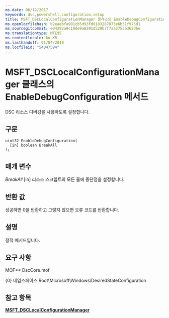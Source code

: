 ```yaml
---
ms.date: 06/12/2017
keywords: dsc,powershell,configuration,setup
title: MSFT_DSCLocalConfigurationManager 클래스의 EnableDebugConfiguration 메서드
ms.openlocfilehash: b2eaebfa901cb5d93fd0183287073e6b31f975d1
ms.sourcegitcommit: e04292a9c10de9a8391d529b7f7aa3753b362dbe
ms.translationtype: MTE95
ms.contentlocale: ko-KR
ms.lasthandoff: 01/04/2019
ms.locfileid: "54047594"
---
```

# <a name="enabledebugconfiguration-method-of-the-msftdsclocalconfigurationmanager-class"></a>MSFT_DSCLocalConfigurationManager 클래스의 EnableDebugConfiguration 메서드

DSC 리소스 디버깅을 사용하도록 설정합니다.

## <a name="syntax"></a>구문

```mof
uint32 EnableDebugConfiguration(
  [in] boolean BreakAll
);
```

## <a name="parameters"></a>매개 변수

*BreakAll* \[in\] 리소스 스크립트의 모든 줄에 중단점을 설정합니다.

## <a name="return-value"></a>반환 값

성공하면 0을 반환하고 그렇지 않으면 오류 코드를 반환합니다.

## <a name="remarks"></a>설명

정적 메서드입니다.

## <a name="requirements"></a>요구 사항

MOF** DscCore.mof

{0} 네임스페이스 Root\Microsoft\Windows\DesiredStateConfiguration

## <a name="see-also"></a>참고 항목

[**MSFT_DSCLocalConfigurationManager**](msft-dsclocalconfigurationmanager.md)